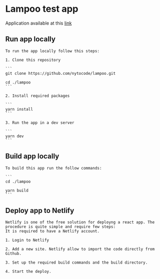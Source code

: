 # Lampoo test app

Application available at this [link](https://astounding-bublanina-6a09de.netlify.app)

## Run app locally

    To run the app locally follow this steps:

    1. Clone this repository

    ```
    git clone https://github.com/nytocode/lampoo.git

    cd ./lampoo
    ```

    2. Install required packages

    ```
    yarn install
    ```

    3. Run the app in a dev server

    ```
    yarn dev
    ```

## Build app locally

    To build this app run the follow commands:

    ```
    cd ./lampoo

    yarn build
    ```

## Deploy app to Netlify

    Netlify is one of the free solution for deployng a react app. The procedure is quite simple and require few steps:
    It is required to have a Netlify account.

    1. Login to Netlify

    2. Add a new site. Netlify allow to import the code directly from Github.

    3. Set up the required build commands and the build directory.

    4. Start the deploy.
